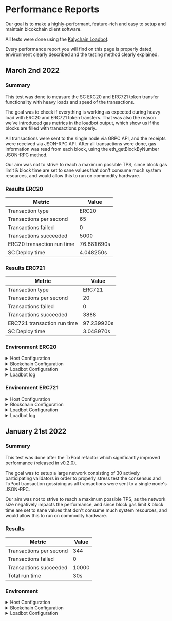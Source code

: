# Performance Reports

Our goal is to make a highly-performant, feature-rich and easy to setup and maintain blcokchain client software.

All tests were done using the [Kalychain Loadbot](../additional-features/stress-testing.md).

Every performance report you will find on this page is properly dated, environment clearly described and the testing method clearly explained.

## March 2nd 2022

### Summary

This test was done to measure the SC ERC20 and ERC721 token transfer functionality with heavy loads and speed of the transactions.

The goal was to check if everything is working as expected during heavy load with ERC20 and ERC721 token transfers. That was also the reason we’ve introduced gas metrics in the loadbot output, which show us if the blocks are filled with transactions properly.

All transactions were sent to the single node via GRPC API, and the receipts were received via JSON-RPC API. After all transactions were done, gas information was read from each block, using the eth\_getBlockByNumber JSON-RPC method.

Our aim was not to strive to reach a maximum possible TPS, since block gas limit & block time are set to sane values that don't consume much system resources, and would allow this to run on commodity hardware.

### Results ERC20

| Metric                     | Value      |
| -------------------------- | ---------- |
| Transaction type           | ERC20      |
| Transactions per second    | 65         |
| Transactions failed        | 0          |
| Transactions succeeded     | 5000       |
| ERC20 transaction run time | 76.681690s |
| SC Deploy time             | 4.048250s  |

### Results ERC721

| Metric                      | Value      |
| --------------------------- | ---------- |
| Transaction type            | ERC721     |
| Transactions per second     | 20         |
| Transactions failed         | 0          |
| Transactions succeeded      | 3888       |
| ERC721 transaction run time | 97.239920s |
| SC Deploy time              | 3.048970s  |

### Environment ERC20

<details>

<summary>Host Configuration</summary>

\


</details>

<details>

<summary>Blockchain Configuration</summary>

\


</details>

<details>

<summary>Loadbot Configuration</summary>

\


</details>

<details>

<summary>Loadbot log</summary>

```
[COUNT DATA]
Transactions submitted = 5000
Transactions failed    = 0

[APPROXIMATE TPS]
Approximate number of transactions per second = 65

[TURN AROUND DATA]
Average transaction turn around = 25.034950s
Fastest transaction turn around = 3.056460s
Slowest transaction turn around = 47.366220s
Total loadbot execution time    = 76.681690s

[CONTRACT DEPLOYMENT DATA]
Contract address     = 0x7224Dad537291bb6bA277d3e1cCD48cf87B208E7
Total execution time = 4.048250s
Blocks required      = 1

Block #557781 = 1 txns (1055769 gasUsed / 5242880 gasLimit) utilization = 20%

Average utilization across all blocks: 20%

[BLOCK DATA]
Blocks required = 29

Block #557783 = 178 txns (5212100 gasUsed / 5242880 gasLimit) utilization = 99%
Block #557785 = 178 txns (5197100 gasUsed / 5242880 gasLimit) utilization = 99%
Block #557786 = 178 txns (5197100 gasUsed / 5242880 gasLimit) utilization = 99%
Block #557787 = 178 txns (5197100 gasUsed / 5242880 gasLimit) utilization = 99%
Block #557788 = 178 txns (5197100 gasUsed / 5242880 gasLimit) utilization = 99%
Block #557789 = 178 txns (5197100 gasUsed / 5242880 gasLimit) utilization = 99%
Block #557791 = 178 txns (5197100 gasUsed / 5242880 gasLimit) utilization = 99%
Block #557792 = 178 txns (5197100 gasUsed / 5242880 gasLimit) utilization = 99%
Block #557793 = 178 txns (5197100 gasUsed / 5242880 gasLimit) utilization = 99%
Block #557794 = 178 txns (5197100 gasUsed / 5242880 gasLimit) utilization = 99%
Block #557795 = 178 txns (5197100 gasUsed / 5242880 gasLimit) utilization = 99%
Block #557797 = 178 txns (5197100 gasUsed / 5242880 gasLimit) utilization = 99%
Block #557798 = 178 txns (5197100 gasUsed / 5242880 gasLimit) utilization = 99%
Block #557799 = 178 txns (5197100 gasUsed / 5242880 gasLimit) utilization = 99%
Block #557800 = 178 txns (5197100 gasUsed / 5242880 gasLimit) utilization = 99%
Block #557801 = 178 txns (5197100 gasUsed / 5242880 gasLimit) utilization = 99%
Block #557803 = 178 txns (5197100 gasUsed / 5242880 gasLimit) utilization = 99%
Block #557804 = 178 txns (5197100 gasUsed / 5242880 gasLimit) utilization = 99%
Block #557805 = 178 txns (5197100 gasUsed / 5242880 gasLimit) utilization = 99%
Block #557806 = 178 txns (5197100 gasUsed / 5242880 gasLimit) utilization = 99%
Block #557807 = 178 txns (5197100 gasUsed / 5242880 gasLimit) utilization = 99%
Block #557809 = 178 txns (5197100 gasUsed / 5242880 gasLimit) utilization = 99%
Block #557810 = 178 txns (5197100 gasUsed / 5242880 gasLimit) utilization = 99%
Block #557811 = 178 txns (5197100 gasUsed / 5242880 gasLimit) utilization = 99%
Block #557812 = 178 txns (5197100 gasUsed / 5242880 gasLimit) utilization = 99%
Block #557813 = 178 txns (5197100 gasUsed / 5242880 gasLimit) utilization = 99%
Block #557815 = 178 txns (5197100 gasUsed / 5242880 gasLimit) utilization = 99%
Block #557816 = 178 txns (5197100 gasUsed / 5242880 gasLimit) utilization = 99%
Block #557817 = 16 txns (474800 gasUsed / 5242880 gasLimit) utilization   = 9%

Average utilization across all blocks: 95%
```

</details>

### Environment ERC721

<details>

<summary>Host Configuration</summary>

\


</details>

<details>

<summary>Blockchain Configuration</summary>

\


</details>

<details>

<summary>Loadbot Configuration</summary>

\


</details>

<details>

<summary>Loadbot log</summary>

```
[COUNT DATA]
Transactions submitted = 3888
Transactions failed    = 0

[APPROXIMATE TPS]
Approximate number of transactions per second = 20

[TURN AROUND DATA]
Average transaction turn around = 43.034620s
Fastest transaction turn around = 4.007210s
Slowest transaction turn around = 84.184340s
Total loadbot execution time    = 97.239920s

[CONTRACT DEPLOYMENT DATA]
Contract address     = 0x79D9167FcCC5087D28B2D0cDA27ffAA23A731F51
Total execution time = 3.048970s
Blocks required      = 1

Block #558955 = 1 txns (2528760 gasUsed / 5242880 gasLimit) utilization = 48%

Average utilization across all blocks: 48%

[BLOCK DATA]
Blocks required = 46

Block #558957 = 44 txns (5104824 gasUsed / 5242880 gasLimit) utilization = 97%
Block #558958 = 45 txns (5189970 gasUsed / 5242880 gasLimit) utilization = 98%
Block #558959 = 45 txns (5189970 gasUsed / 5242880 gasLimit) utilization = 98%
Block #558960 = 45 txns (5189970 gasUsed / 5242880 gasLimit) utilization = 98%
Block #558961 = 45 txns (5189970 gasUsed / 5242880 gasLimit) utilization = 98%
Block #558962 = 45 txns (5189970 gasUsed / 5242880 gasLimit) utilization = 98%
Block #558963 = 45 txns (5189970 gasUsed / 5242880 gasLimit) utilization = 98%
Block #558964 = 45 txns (5189970 gasUsed / 5242880 gasLimit) utilization = 98%
Block #558965 = 45 txns (5189970 gasUsed / 5242880 gasLimit) utilization = 98%
Block #558966 = 45 txns (5189970 gasUsed / 5242880 gasLimit) utilization = 98%
Block #558967 = 45 txns (5189970 gasUsed / 5242880 gasLimit) utilization = 98%
Block #558968 = 45 txns (5189970 gasUsed / 5242880 gasLimit) utilization = 98%
Block #558969 = 45 txns (5189970 gasUsed / 5242880 gasLimit) utilization = 98%
Block #558970 = 45 txns (5189970 gasUsed / 5242880 gasLimit) utilization = 98%
Block #558971 = 45 txns (5189970 gasUsed / 5242880 gasLimit) utilization = 98%
Block #558972 = 45 txns (5189970 gasUsed / 5242880 gasLimit) utilization = 98%
Block #558973 = 45 txns (5189970 gasUsed / 5242880 gasLimit) utilization = 98%
Block #558974 = 45 txns (5189970 gasUsed / 5242880 gasLimit) utilization = 98%
Block #558975 = 45 txns (5189970 gasUsed / 5242880 gasLimit) utilization = 98%
Block #558976 = 45 txns (5189970 gasUsed / 5242880 gasLimit) utilization = 98%
Block #558977 = 45 txns (5189970 gasUsed / 5242880 gasLimit) utilization = 98%
Block #558978 = 45 txns (5189970 gasUsed / 5242880 gasLimit) utilization = 98%
Block #558979 = 45 txns (5189970 gasUsed / 5242880 gasLimit) utilization = 98%
Block #558980 = 45 txns (5189970 gasUsed / 5242880 gasLimit) utilization = 98%
Block #558981 = 45 txns (5189970 gasUsed / 5242880 gasLimit) utilization = 98%
Block #558982 = 45 txns (5189970 gasUsed / 5242880 gasLimit) utilization = 98%
Block #558983 = 13 txns (1505298 gasUsed / 5242880 gasLimit) utilization = 28%
Block #558984 = 45 txns (5189970 gasUsed / 5242880 gasLimit) utilization = 98%
Block #558985 = 45 txns (5189970 gasUsed / 5242880 gasLimit) utilization = 98%
Block #558986 = 45 txns (5189970 gasUsed / 5242880 gasLimit) utilization = 98%
Block #558987 = 45 txns (5189970 gasUsed / 5242880 gasLimit) utilization = 98%
Block #558988 = 45 txns (5189970 gasUsed / 5242880 gasLimit) utilization = 98%
Block #558989 = 45 txns (5189970 gasUsed / 5242880 gasLimit) utilization = 98%
Block #558990 = 45 txns (5189970 gasUsed / 5242880 gasLimit) utilization = 98%
Block #558991 = 45 txns (5189970 gasUsed / 5242880 gasLimit) utilization = 98%
Block #558992 = 45 txns (5189970 gasUsed / 5242880 gasLimit) utilization = 98%
Block #558993 = 45 txns (5189970 gasUsed / 5242880 gasLimit) utilization = 98%
Block #558994 = 45 txns (5189970 gasUsed / 5242880 gasLimit) utilization = 98%
Block #558995 = 45 txns (5189970 gasUsed / 5242880 gasLimit) utilization = 98%
Block #558996 = 45 txns (5189970 gasUsed / 5242880 gasLimit) utilization = 98%
Block #558997 = 45 txns (5189970 gasUsed / 5242880 gasLimit) utilization = 98%
Block #558998 = 45 txns (5189970 gasUsed / 5242880 gasLimit) utilization = 98%
Block #558999 = 45 txns (5189970 gasUsed / 5242880 gasLimit) utilization = 98%
Block #559000 = 45 txns (5189970 gasUsed / 5242880 gasLimit) utilization = 98%
Block #559001 = 45 txns (5189970 gasUsed / 5242880 gasLimit) utilization = 98%
Block #559002 = 8 txns (929568 gasUsed / 5242880 gasLimit) utilization   = 17%

Average utilization across all blocks: 94%
```

</details>

## January 21st 2022

### Summary

This test was done after the TxPool refactor which significantly improved performance (released in [v0.2.0](https://github.com/0xPolygon/polygon-edge/releases/v0.2.0)).

The goal was to setup a large network consisting of 30 actively participating validators in order to properly stress test the consensus and TxPool transaction gossiping as all transactions were sent to a single node's JSON-RPC.

Our aim was not to strive to reach a maximum possible TPS, as the network size negatively impacts the performance, and since block gas limit & block time are set to sane values that don't consume much system resources, and would allow this to run on commodity hardware.

### Results

| Metric                  | Value |
| ----------------------- | ----- |
| Transactions per second | 344   |
| Transactions failed     | 0     |
| Transactions succeeded  | 10000 |
| Total run time          | 30s   |

### Environment

<details>

<summary>Host Configuration</summary>

\


</details>

<details>

<summary>Blockchain Configuration</summary>

\


</details>

<details>

<summary>Loadbot Configuration</summary>

\


</details>
